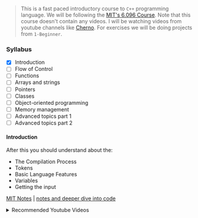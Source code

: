 > This is a fast paced introductory course to `C++` programming language. We will be following the [MIT's 6.096 Course](https://ocw.mit.edu/courses/electrical-engineering-and-computer-science/6-096-introduction-to-c-january-iap-2011/index.htm). Note that this course doesn't contain any videos. I will be watching videos from youtube channels like [Cherno](https://www.youtube.com/c/TheChernoProject). For exercises we will be doing projects from `1-Beginner`.

### Syllabus

- [x] Introduction
- [ ] Flow of Control
- [ ] Functions
- [ ] Arrays and strings
- [ ] Pointers
- [ ] Classes
- [ ] Object-oriented programming
- [ ] Memory management
- [ ] Advanced topics part 1
- [ ] Advanced topics part 2

#### Introduction

After this you should understand about the:

- The Compilation Process 
- Tokens
- Basic Language Features
- Variables
- Getting the input

[MIT Notes](https://ocw.mit.edu/courses/electrical-engineering-and-computer-science/6-096-introduction-to-c-january-iap-2011/lecture-notes/MIT6_096IAP11_lec01.pdf) | [notes and deeper dive into code](introduction/notes.md)

<details>
<summary>Recommended Youtube Videos</summary>

- [Welcome to C++ by Cherno](https://www.youtube.com/watch?v=18c3MTX0PK0&list=PLlrATfBNZ98dudnM48yfGUldqGD0S4FFb&index=1)
- [How C++ Works](https://www.youtube.com/watch?v=SfGuIVzE_Os&list=PLlrATfBNZ98dudnM48yfGUldqGD0S4FFb&index=5)
- [How the C++ Compiler Works](https://www.youtube.com/watch?v=SfGuIVzE_Os&list=PLlrATfBNZ98dudnM48yfGUldqGD0S4FFb&index=6)
- [How the C++ Linker Works](https://www.youtube.com/watch?v=SfGuIVzE_Os&list=PLlrATfBNZ98dudnM48yfGUldqGD0S4FFb&index=7)
- [Variables in C++](https://www.youtube.com/watch?v=SfGuIVzE_Os&list=PLlrATfBNZ98dudnM48yfGUldqGD0S4FFb&index=8)
- [Debug in C++](https://www.youtube.com/watch?v=SfGuIVzE_Os&list=PLlrATfBNZ98dudnM48yfGUldqGD0S4FFb&index=11)

</details>
